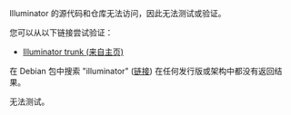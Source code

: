 Illuminator 的源代码和仓库无法访问，因此无法测试或验证。

您可以从以下链接尝试验证：
- [Illuminator trunk (来自主页)](https://www.matforge.org/powell/browser/trunk/illuminator)

在 Debian 包中搜索 "illuminator" ([链接](https://packages.debian.org/search?keywords=illuminator)) 在任何发行版或架构中都没有返回结果。

无法测试。
